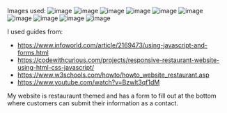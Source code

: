 Images used:
![image](https://github.com/user-attachments/assets/4e7ad0c6-ed6d-40dd-a6c0-e0b3572e8f7e)
![image](https://github.com/user-attachments/assets/516f8b5c-996f-4c78-8c7c-ab31bb8d6446)
![image](https://github.com/user-attachments/assets/29720a21-9990-429c-9529-d56e699f4e2c)
![image](https://github.com/user-attachments/assets/21dc00d9-2cc8-45cf-b377-0c07a049ca1e)
![image](https://github.com/user-attachments/assets/ae69bf8c-13b8-435b-b97c-8b601779d3c0)
![image](https://github.com/user-attachments/assets/8af58c67-53a0-4505-a4c8-3f0b25b55c50)
![image](https://github.com/user-attachments/assets/f13209e0-a706-4761-998b-f153f63cb28e)
![image](https://github.com/user-attachments/assets/4f371742-d765-484c-8f3d-65cc559b2e4f)
![image](https://github.com/user-attachments/assets/8c189459-b82c-45b5-ae0e-424f306f05b4)
![image](https://images-na.ssl-images-amazon.com/images/I/B1CoKfSOJLS.jpg)

I used guides from:
- https://www.infoworld.com/article/2169473/using-javascript-and-forms.html
- https://codewithcurious.com/projects/responsive-restaurant-website-using-html-css-javascript/
- https://www.w3schools.com/howto/howto_website_restaurant.asp
- https://www.youtube.com/watch?v=Bzwlt3qf1dM

My website is restauraunt themed and has a form to fill out at the bottom where customers can submit their information as a contact.
